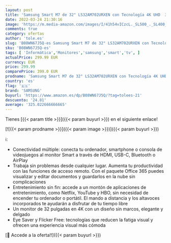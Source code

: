 ```yaml
---
layout: post
title: 'Samsung Smart M7 de 32" LS32AM702URXEN con Tecnología 4K UHD  3840x2160  Altavoces  conectividad Móvil  Mando a Distancia  USB-C y Aplicaciones de Smart TV  Negro'
date: 2022-03-24 21:30:16
image: 'https://m.media-amazon.com/images/I/41h54vICzcL._SL500_._SL400_.jpg'
comments: true
category: ofertas
author: 'tole.es'
slug: 'B08WN67J5Q-es Samsung Smart M7 de 32" LS32AM702URXEN con Tecnología 4K...'
sku: 'B08WN67J5Q-es'
tags: [ 'Informática','Monitores','samsung','smart','tv', ]
actualPrice: 299.99 EUR
currency: EUR
price: 299.99
comparePrice: 399.0 EUR
prodname: 'Samsung Smart M7 de 32" LS32AM702URXEN con Tecnología 4K UHD  3840x2160  Altavoces  conectividad Móvil  Mando a Distancia  USB-C y Aplicaciones de Smart TV  Negro'
country: 'es'
flag: '🇪🇸'
brand: 'SAMSUNG'
buyurl: 'https://www.amazon.es/dp/B08WN67J5Q/?tag=tolees-21'
descuento: '24.81'
average: '325.022666666665'
---
```


Tienes [{{< param title >}}]({{< param buyurl >}}) en el siguiente enlace!

[![{{< param prodname >}}]({{< param image >}})]({{< param buyurl >}})

ℹ️:

- Conectividad múltiple: conecta tu ordenador, smartphone o consola de videojuegos al monitor Smart a través de HDMI, USB-C, Bluetooth o AirPlay
- Trabaja sin problemas desde cualquier lugar. Aumenta tu productividad con las funciones de acceso remoto. Con el paquete Office 365 puedes visualizar y editar documentos y guardarlos en la nube sin complicaciones
- Entretenimiento sin fin: accede a un montón de aplicaciones de entretenimiento, como Netflix, YouTube y HBO, sin necesidad de encender tu ordenador o portátil. El mando a distancia y los altavoces incorporados te ayudarán a disfrutar de tu tiempo libre
- Un monitor de 32 pulgadas en 4K con un diseño sin marcos, elegante y delgado
- Eye Saver y Flicker Free: tecnologías que reducen la fatiga visual y ofrecen una experiencia visual más cómoda

[🛒 Accede a la oferta!!]({{< param buyurl >}})
